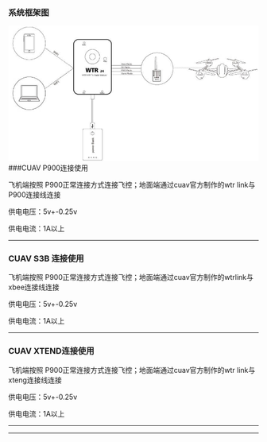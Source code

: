 ### 系统框架图

![WTR24](../assets/WTR24.jpg)
###CUAV P900连接使用

飞机端按照 P900正常连接方式连接飞控；地面端通过cuav官方制作的wtr link与P900连接线连接

供电电压：5v+-0.25v

供电电流：1A以上

---

### CUAV S3B 连接使用

飞机端按照 P900正常连接方式连接飞控；地面端通过cuav官方制作的wtrlink与xbee连接线连接

供电电压：5v+-0.25v

供电电流：1A以上

---

### CUAV XTEND连接使用

飞机端按照 P900正常连接方式连接飞控；地面端通过cuav官方制作的wtr link与xteng连接线连接

供电电压：5v+-0.25v

供电电流：1A以上

---

---



